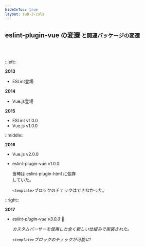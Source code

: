 ```yaml
---
hideInToc: true
layout: sub-3-cols
---
```


## eslint-plugin-vue の変遷 <small>と関連パッケージの変遷</small>

<br><br>

::left::

**2013**

- ESLint登場

**2014**

- Vue.js登場

**2015**

- ESLint v1.0.0
- Vue.js v1.0.0

::middle::

<v-click>

**2016**

- Vue.js v2.0.0
- eslint-plugin-vue v1.0.0

  <div class="hist-detail">

  当時は eslint-plugin-html に依存<br>していた。

  `<template>`ブロックのチェックはできなかった。

  </div>

</v-click>

::right::

<v-click>

**2017**

- _eslint-plugin-vue v3.0.0_ 🎉

  <div class="hist-detail">

  _カスタムパーサーを使用した全く新しい仕組みで実装された。_

  _`<template>`ブロックのチェックが可能に!_

  </div>

</v-click>
